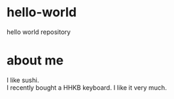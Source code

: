 # hello-world
hello world repository

# about me
I like sushi.  
I recently bought a HHKB keyboard. I like it very much.  

